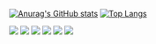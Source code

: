 


[![Anurag's GitHub stats](https://github-readme-stats.vercel.app/api?username=luizdts&show_icons=true&theme=dark)](https://github.com/luizdts)
[![Top Langs](https://github-readme-stats.vercel.app/api/top-langs/?username=luizdts&layout=compact&show_icons=true&theme=dark)](https://github.com/luizdts)

<code><img src="https://img.shields.io/badge/Python-3776AB?style=for-the-badge&logo=python&logoColor=white" /></code>
<code><img src="https://img.shields.io/badge/PyCharm-000000.svg?&style=for-the-badge&logo=PyCharm&logoColor=white" /></code>
<code><img src="https://img.shields.io/badge/RStudio-75AADB?style=for-the-badge&logo=RStudio&logoColor=white" /></code>
<code><img src="https://img.shields.io/badge/C%2B%2B-00599C?style=for-the-badge&logo=c%2B%2B&logoColor=white" /></code>
<code><img src="https://img.shields.io/badge/Visual_Studio_Code-0078D4?style=for-the-badge&logo=visual%20studio%20code&logoColor=white" /></code>
<code><img src="https://img.shields.io/badge/Udemy-EC5252?style=for-the-badge&logo=Udemy&logoColor=white" /></code>


